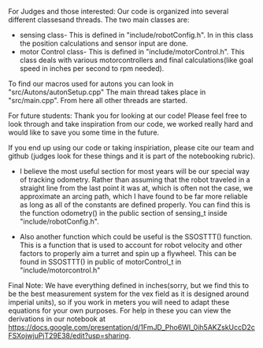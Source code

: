 For Judges and those interested:
Our code is organized into several different classesand threads. The two main classes are:
- sensing class- This is defined in "include/robotConfig.h". In in this class the position calculations and sensor input are done.
- motor Control class- This is defined in "include/motorControl.h".  This class deals with various motorcontrollers and final calculations(like goal speed in inches per second to rpm needed). 

To find our macros used for autons you can look in "src/Autons/autonSetup.cpp"
The main thread takes place in "src/main.cpp". From here all other threads are started. 


For future students:
Thank you for looking at our code! Please feel free to look through and take inspiration from our code, we worked really hard and would like to save you some time in the future. 

If you end up using our code or taking inspiriation, please cite our team and github (judges look for these things and it is part of the notebooking rubric).

- I believe the most useful section for most years will be our special way of tracking odometry. Rather than assuming that the robot traveled in a straight line from the last point it was at, which is often not the case, we approximate an arcing path, which I have found to be far more reliable as long as all of the constants are defined properly. You can find this is the function odometry() in the public section of sensing_t inside "include/robotConfig.h".

- Also another function which could be useful is the SSOSTTT() function. This is a function that is used to account for robot velocity and other factors to properly aim a turret and spin up a flywheel. This can be found in SSOSTTT() in public of motorControl_t in "include/motorcontrol.h"


Final Note:
We have everything defined in inches(sorry, but we find this to be the best measurement system for the vex field as it is designed around imperial units), so if you work in meters you will need to adapt these equations for your own purposes. For help in these you can view the derivations in our notebook at https://docs.google.com/presentation/d/1FmJD_Pho6WI_0ih5AKZskUccD2cFSXojwjuPjT29E38/edit?usp=sharing.
